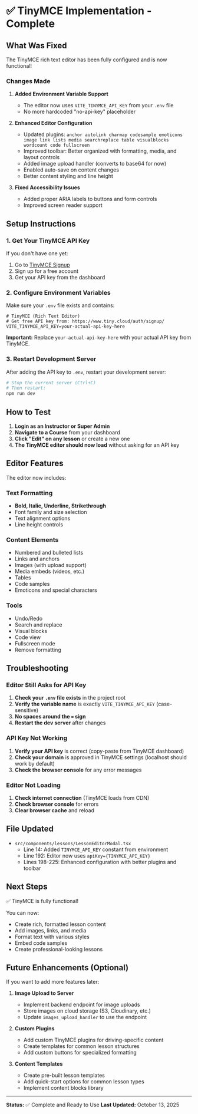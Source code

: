 # ✅ TinyMCE Implementation - Complete

## What Was Fixed

The TinyMCE rich text editor has been fully configured and is now functional!

### Changes Made

1. **Added Environment Variable Support**
   - The editor now uses `VITE_TINYMCE_API_KEY` from your `.env` file
   - No more hardcoded "no-api-key" placeholder

2. **Enhanced Editor Configuration**
   - Updated plugins: `anchor autolink charmap codesample emoticons image link lists media searchreplace table visualblocks wordcount code fullscreen`
   - Improved toolbar: Better organized with formatting, media, and layout controls
   - Added image upload handler (converts to base64 for now)
   - Enabled auto-save on content changes
   - Better content styling and line height

3. **Fixed Accessibility Issues**
   - Added proper ARIA labels to buttons and form controls
   - Improved screen reader support

## Setup Instructions

### 1. Get Your TinyMCE API Key

If you don't have one yet:
1. Go to [TinyMCE Signup](https://www.tiny.cloud/auth/signup/)
2. Sign up for a free account
3. Get your API key from the dashboard

### 2. Configure Environment Variables

Make sure your `.env` file exists and contains:

```env
# TinyMCE (Rich Text Editor)
# Get free API key from: https://www.tiny.cloud/auth/signup/
VITE_TINYMCE_API_KEY=your-actual-api-key-here
```

**Important:** Replace `your-actual-api-key-here` with your actual API key from TinyMCE.

### 3. Restart Development Server

After adding the API key to `.env`, restart your development server:

```bash
# Stop the current server (Ctrl+C)
# Then restart:
npm run dev
```

## How to Test

1. **Login as an Instructor or Super Admin**
2. **Navigate to a Course** from your dashboard
3. **Click "Edit" on any lesson** or create a new one
4. **The TinyMCE editor should now load** without asking for an API key

## Editor Features

The editor now includes:

### Text Formatting
- **Bold, Italic, Underline, Strikethrough**
- Font family and size selection
- Text alignment options
- Line height controls

### Content Elements
- Numbered and bulleted lists
- Links and anchors
- Images (with upload support)
- Media embeds (videos, etc.)
- Tables
- Code samples
- Emoticons and special characters

### Tools
- Undo/Redo
- Search and replace
- Visual blocks
- Code view
- Fullscreen mode
- Remove formatting

## Troubleshooting

### Editor Still Asks for API Key

1. **Check your `.env` file exists** in the project root
2. **Verify the variable name** is exactly `VITE_TINYMCE_API_KEY` (case-sensitive)
3. **No spaces around the `=` sign**
4. **Restart the dev server** after changes

### API Key Not Working

1. **Verify your API key** is correct (copy-paste from TinyMCE dashboard)
2. **Check your domain** is approved in TinyMCE settings (localhost should work by default)
3. **Check the browser console** for any error messages

### Editor Not Loading

1. **Check internet connection** (TinyMCE loads from CDN)
2. **Check browser console** for errors
3. **Clear browser cache** and reload

## File Updated

- `src/components/lessons/LessonEditorModal.tsx`
  - Line 14: Added `TINYMCE_API_KEY` constant from environment
  - Line 192: Editor now uses `apiKey={TINYMCE_API_KEY}`
  - Lines 198-225: Enhanced configuration with better plugins and toolbar

## Next Steps

✅ TinyMCE is fully functional!

You can now:
- Create rich, formatted lesson content
- Add images, links, and media
- Format text with various styles
- Embed code samples
- Create professional-looking lessons

## Future Enhancements (Optional)

If you want to add more features later:

1. **Image Upload to Server**
   - Implement backend endpoint for image uploads
   - Store images on cloud storage (S3, Cloudinary, etc.)
   - Update `images_upload_handler` to use the endpoint

2. **Custom Plugins**
   - Add custom TinyMCE plugins for driving-specific content
   - Create templates for common lesson structures
   - Add custom buttons for specialized formatting

3. **Content Templates**
   - Create pre-built lesson templates
   - Add quick-start options for common lesson types
   - Implement content blocks library

---

**Status:** ✅ Complete and Ready to Use
**Last Updated:** October 13, 2025

